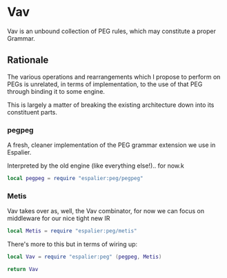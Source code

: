 # Vav


  Vav is an unbound collection of PEG rules, which may constitute a proper
Grammar\.


## Rationale

  The various operations and rearrangements which I propose to perform on
PEGs is unrelated, in terms of implementation, to the use of that PEG through
binding it to some engine\.

This is largely a matter of breaking the existing architecture down into its
constituent parts\.


### pegpeg

A fresh, cleaner implementation of the PEG grammar extension we use in
Espalier\.

Interpreted by the old engine \(like everything else\!\)\.\. for now\.k

```lua
local pegpeg = require "espalier:peg/pegpeg"
```

### Metis

Vav takes over as, well, the Vav combinator, for now we can focus on
middleware for our nice tight new IR

```lua
local Metis = require "espalier:peg/metis"
```

There's more to this but in terms of wiring up:

```lua
local Vav = require "espalier:peg" (pegpeg, Metis)
```

```lua
return Vav
```

